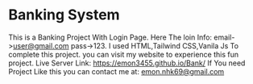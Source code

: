 # Banking System

This is a Banking Project With Login Page. Here The loin Info: email->user@gmail.com pass->123. I used HTML,Tailwind CSS,Vanila Js To complete this project.
you can visit my website to experience this fun project. Live Server Link: https://emon3455.github.io/Bank/
If You need Project Like this you can contact me at: emon.nhk69@gmail.com
